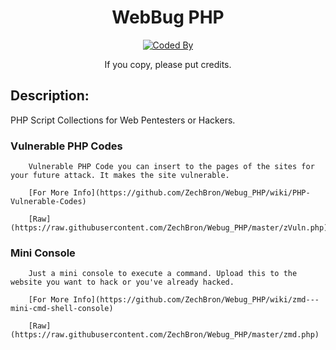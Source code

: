<div align="center">

# WebBug PHP

[![Coded By](https://img.shields.io/badge/Coded%20By-Zech%20Bron-red?style=for-the-badge&logo=github)](https://github.com/ZechBron)

If you copy, please put credits.
</div>

## Description:

PHP Script Collections for Web Pentesters or Hackers.

### Vulnerable PHP Codes
        Vulnerable PHP Code you can insert to the pages of the sites for your future attack. It makes the site vulnerable.

        [For More Info](https://github.com/ZechBron/Webug_PHP/wiki/PHP-Vulnerable-Codes)

        [Raw](https://raw.githubusercontent.com/ZechBron/Webug_PHP/master/zVuln.php)


### Mini Console
        Just a mini console to execute a command. Upload this to the website you want to hack or you've already hacked.

        [For More Info](https://github.com/ZechBron/Webug_PHP/wiki/zmd---mini-cmd-shell-console)

        [Raw](https://raw.githubusercontent.com/ZechBron/Webug_PHP/master/zmd.php)


